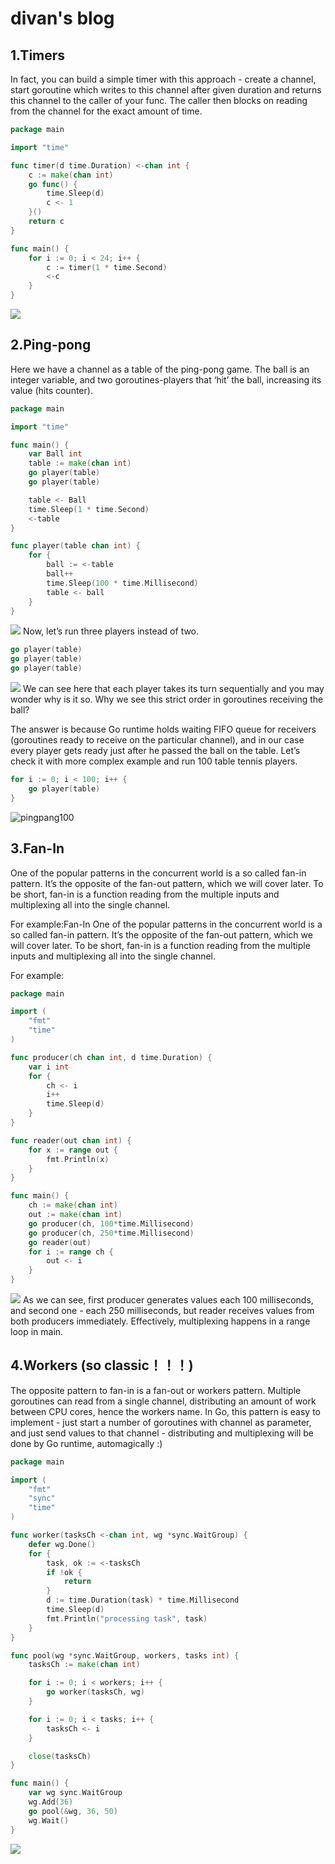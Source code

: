 # divan's blog

## 1.Timers
In fact, you can build a simple timer with this approach - create a channel, start goroutine which writes to this channel after given duration and returns this channel to the caller of your func. The caller then blocks on reading from the channel for the exact amount of time.

```go
package main

import "time"

func timer(d time.Duration) <-chan int {
    c := make(chan int)
    go func() {
        time.Sleep(d)
        c <- 1
    }()
    return c
}

func main() {
    for i := 0; i < 24; i++ {
        c := timer(1 * time.Second)
        <-c
    }
}
```
![](timers.gif)

## 2.Ping-pong
Here we have a channel as a table of the ping-pong game. The ball is an integer variable, and two goroutines-players that ‘hit’ the ball, increasing its value (hits counter).

```go
package main

import "time"

func main() {
    var Ball int
    table := make(chan int)
    go player(table)
    go player(table)

    table <- Ball
    time.Sleep(1 * time.Second)
    <-table
}

func player(table chan int) {
    for {
        ball := <-table
        ball++
        time.Sleep(100 * time.Millisecond)
        table <- ball
    }
}
```
![](pingpong.gif)
Now, let’s run three players instead of two.
```go
go player(table)
go player(table)
go player(table)
```
![](pingpong3.gif)
We can see here that each player takes its turn sequentially and you may wonder why is it so. Why we see this strict order in goroutines receiving the ball?

The answer is because Go runtime holds waiting FIFO queue for receivers (goroutines ready to receive on the particular channel), and in our case every player gets ready just after he passed the ball on the table. Let’s check it with more complex example and run 100 table tennis players.

```go
for i := 0; i < 100; i++ {
    go player(table)
}
```
![pingpang100](pingpong100.gif)

## 3.Fan-In

One of the popular patterns in the concurrent world is a so called fan-in pattern. It’s the opposite of the fan-out pattern, which we will cover later. To be short, fan-in is a function reading from the multiple inputs and multiplexing all into the single channel.

For example:Fan-In
One of the popular patterns in the concurrent world is a so called fan-in pattern. It’s the opposite of the fan-out pattern, which we will cover later. To be short, fan-in is a function reading from the multiple inputs and multiplexing all into the single channel.

For example:
```go
package main

import (
    "fmt"
    "time"
)

func producer(ch chan int, d time.Duration) {
    var i int
    for {
        ch <- i
        i++
        time.Sleep(d)
    }
}

func reader(out chan int) {
    for x := range out {
        fmt.Println(x)
    }
}

func main() {
    ch := make(chan int)
    out := make(chan int)
    go producer(ch, 100*time.Millisecond)
    go producer(ch, 250*time.Millisecond)
    go reader(out)
    for i := range ch {
        out <- i
    }
}
```
![](fanin.gif)
As we can see, first producer generates values each 100 milliseconds, and second one - each 250 milliseconds, but reader receives values from both producers immediately. Effectively, multiplexing happens in a range loop in main.

## 4.Workers (so classic！！！)
The opposite pattern to fan-in is a fan-out or workers pattern. Multiple goroutines can read from a single channel, distributing an amount of work between CPU cores, hence the workers name. In Go, this pattern is easy to implement - just start a number of goroutines with channel as parameter, and just send values to that channel - distributing and multiplexing will be done by Go runtime, automagically :)

```go
package main

import (
    "fmt"
    "sync"
    "time"
)

func worker(tasksCh <-chan int, wg *sync.WaitGroup) {
    defer wg.Done()
    for {
        task, ok := <-tasksCh
        if !ok {
            return
        }
        d := time.Duration(task) * time.Millisecond
        time.Sleep(d)
        fmt.Println("processing task", task)
    }
}

func pool(wg *sync.WaitGroup, workers, tasks int) {
    tasksCh := make(chan int)

    for i := 0; i < workers; i++ {
        go worker(tasksCh, wg)
    }

    for i := 0; i < tasks; i++ {
        tasksCh <- i
    }

    close(tasksCh)
}

func main() {
    var wg sync.WaitGroup
    wg.Add(36)
    go pool(&wg, 36, 50)
    wg.Wait()
}
```

![](workers.gif)